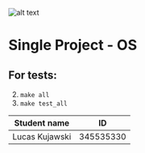 ![alt text](https://www.hit.ac.il/.upload/academic-entrepreneurship/iris/partners/shenkarLogo.jpg "Shenkar")

Single Project - OS
=====================================

For tests:
-------
2. ```make all```
3. ```make test_all```


Student name       | ID
| -------------     |-------------
| Lucas Kujawski    | 345535330



